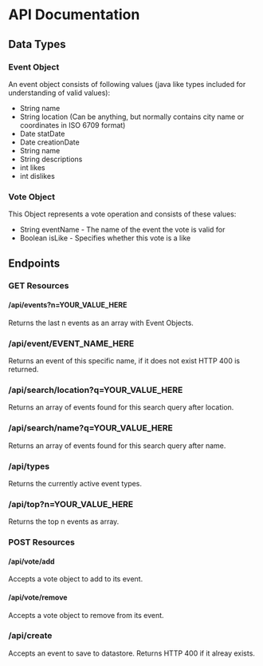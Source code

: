 # API Documentation
## Data Types
### Event Object
An event object consists of following values (java like types included for understanding of valid values):
 - String name
 - String location (Can be anything, but normally contains city name or coordinates in ISO 6709 format)
 - Date statDate
 - Date creationDate
 - String name
 - String descriptions
 - int likes
 - int dislikes

### Vote Object
This Object represents a vote operation and consists of these values:
 - String eventName - The name of the event the vote is valid for
 - Boolean isLike - Specifies whether this vote is a like

## Endpoints
### GET Resources
#### /api/events?n=YOUR_VALUE_HERE
 Returns the last n events as an array with Event Objects.

### /api/event/EVENT_NAME_HERE
Returns an event of this specific name, if it does not exist HTTP 400 is returned.

### /api/search/location?q=YOUR_VALUE_HERE
Returns an array of events found for this search query after location.

### /api/search/name?q=YOUR_VALUE_HERE
Returns an array of events found for this search query after name.

### /api/types
Returns the currently active event types.

### /api/top?n=YOUR_VALUE_HERE
Returns the top n events as array.

### POST Resources
#### /api/vote/add
Accepts a vote object to add to its event.

#### /api/vote/remove
Accepts a vote object to remove from its event.

### /api/create
Accepts an event to save to datastore. Returns HTTP 400 if it alreay exists.